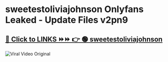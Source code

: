
 # sweetestoliviajohnson Onlyfans Leaked - Update Files v2pn9

## <h2><a href="https://clipsfans.com/sweetestoliviajohnson&ref=git">🔗 Click to LINKS ⏩⏩ 👉 🟢 sweetestoliviajohnson </a></h2>

<a href="https://clipsfans.com/sweetestoliviajohnson&ref=git" rel="nofollow" data-target="animated-image.originalLink"><img src="https://i.ibb.co.com/xMMVF88/686577567.gif" alt="Viral Video Original" style="max-width: 100%; display: inline-block;" data-target="animated-image.originalImage"></a>

